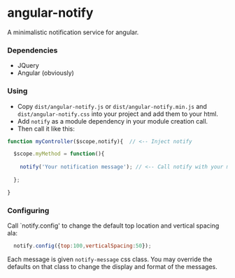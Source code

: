 angular-notify
==============

A minimalistic notification service for angular.


### Dependencies

* JQuery
* Angular (obviously)


### Using

* Copy `dist/angular-notify.js` or `dist/angular-notify.min.js` and `dist/angular-notify.css` into your project and add them to your html. 
* Add `notify` as a module dependency in your module creation call. 
* Then call it like this:

```js
function myController($scope,notify){  // <-- Inject notify

  $scope.myMethod = function(){
    
    notify('Your notification message'); // <-- Call notify with your message
    
  };

}
```

### Configuring

Call `notify.config' to change the default top location and vertical spacing ala:

```js
  notify.config({top:100,verticalSpacing:50});
```

Each message is given `notify-message` css class.  You may override the defaults on that 
class to change the display and format of the messages.